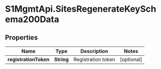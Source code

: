 # S1MgmtApi.SitesRegenerateKeySchema200Data

## Properties
Name | Type | Description | Notes
------------ | ------------- | ------------- | -------------
**registrationToken** | **String** | Registration token | [optional] 


